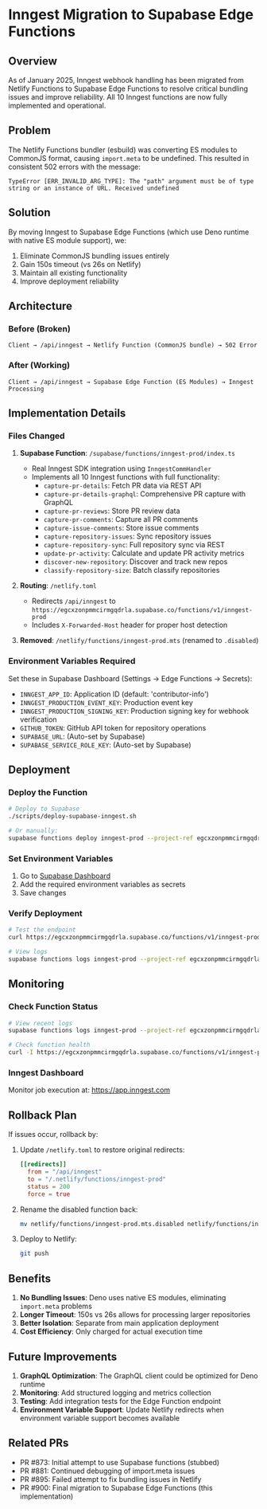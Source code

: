 # Inngest Migration to Supabase Edge Functions

## Overview

As of January 2025, Inngest webhook handling has been migrated from Netlify Functions to Supabase Edge Functions to resolve critical bundling issues and improve reliability. All 10 Inngest functions are now fully implemented and operational.

## Problem

The Netlify Functions bundler (esbuild) was converting ES modules to CommonJS format, causing `import.meta` to be undefined. This resulted in consistent 502 errors with the message:

```
TypeError [ERR_INVALID_ARG_TYPE]: The "path" argument must be of type string or an instance of URL. Received undefined
```

## Solution

By moving Inngest to Supabase Edge Functions (which use Deno runtime with native ES module support), we:
1. Eliminate CommonJS bundling issues entirely
2. Gain 150s timeout (vs 26s on Netlify)
3. Maintain all existing functionality
4. Improve deployment reliability

## Architecture

### Before (Broken)
```
Client → /api/inngest → Netlify Function (CommonJS bundle) → 502 Error
```

### After (Working)
```
Client → /api/inngest → Supabase Edge Function (ES Modules) → Inngest Processing
```

## Implementation Details

### Files Changed

1. **Supabase Function**: `/supabase/functions/inngest-prod/index.ts`
   - Real Inngest SDK integration using `InngestCommHandler`
   - Implements all 10 Inngest functions with full functionality:
     - `capture-pr-details`: Fetch PR data via REST API
     - `capture-pr-details-graphql`: Comprehensive PR capture with GraphQL
     - `capture-pr-reviews`: Store PR review data
     - `capture-pr-comments`: Capture all PR comments
     - `capture-issue-comments`: Store issue comments
     - `capture-repository-issues`: Sync repository issues
     - `capture-repository-sync`: Full repository sync via REST
     - `update-pr-activity`: Calculate and update PR activity metrics
     - `discover-new-repository`: Discover and track new repos
     - `classify-repository-size`: Batch classify repositories

2. **Routing**: `/netlify.toml`
   - Redirects `/api/inngest` to `https://egcxzonpmmcirmgqdrla.supabase.co/functions/v1/inngest-prod`
   - Includes `X-Forwarded-Host` header for proper host detection

3. **Removed**: `/netlify/functions/inngest-prod.mts` (renamed to `.disabled`)

### Environment Variables Required

Set these in Supabase Dashboard (Settings → Edge Functions → Secrets):

- `INNGEST_APP_ID`: Application ID (default: 'contributor-info')
- `INNGEST_PRODUCTION_EVENT_KEY`: Production event key
- `INNGEST_PRODUCTION_SIGNING_KEY`: Production signing key for webhook verification
- `GITHUB_TOKEN`: GitHub API token for repository operations
- `SUPABASE_URL`: (Auto-set by Supabase)
- `SUPABASE_SERVICE_ROLE_KEY`: (Auto-set by Supabase)

## Deployment

### Deploy the Function

```bash
# Deploy to Supabase
./scripts/deploy-supabase-inngest.sh

# Or manually:
supabase functions deploy inngest-prod --project-ref egcxzonpmmcirmgqdrla
```

### Set Environment Variables

1. Go to [Supabase Dashboard](https://supabase.com/dashboard/project/egcxzonpmmcirmgqdrla/settings/functions)
2. Add the required environment variables as secrets
3. Save changes

### Verify Deployment

```bash
# Test the endpoint
curl https://egcxzonpmmcirmgqdrla.supabase.co/functions/v1/inngest-prod

# View logs
supabase functions logs inngest-prod --project-ref egcxzonpmmcirmgqdrla
```

## Monitoring

### Check Function Status
```bash
# View recent logs
supabase functions logs inngest-prod --project-ref egcxzonpmmcirmgqdrla --tail

# Check function health
curl -I https://egcxzonpmmcirmgqdrla.supabase.co/functions/v1/inngest-prod
```

### Inngest Dashboard
Monitor job execution at: https://app.inngest.com

## Rollback Plan

If issues occur, rollback by:

1. Update `/netlify.toml` to restore original redirects:
   ```toml
   [[redirects]]
     from = "/api/inngest"
     to = "/.netlify/functions/inngest-prod"
     status = 200
     force = true
   ```

2. Rename the disabled function back:
   ```bash
   mv netlify/functions/inngest-prod.mts.disabled netlify/functions/inngest-prod.mts
   ```

3. Deploy to Netlify:
   ```bash
   git push
   ```

## Benefits

1. **No Bundling Issues**: Deno uses native ES modules, eliminating `import.meta` problems
2. **Longer Timeout**: 150s vs 26s allows for processing larger repositories
3. **Better Isolation**: Separate from main application deployment
4. **Cost Efficiency**: Only charged for actual execution time

## Future Improvements

1. **GraphQL Optimization**: The GraphQL client could be optimized for Deno runtime
2. **Monitoring**: Add structured logging and metrics collection
3. **Testing**: Add integration tests for the Edge Function endpoint
4. **Environment Variable Support**: Update Netlify redirects when environment variable support becomes available

## Related PRs

- PR #873: Initial attempt to use Supabase functions (stubbed)
- PR #881: Continued debugging of import.meta issues
- PR #895: Failed attempt to fix bundling issues in Netlify
- PR #900: Final migration to Supabase Edge Functions (this implementation)